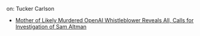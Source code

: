 on: Tucker Carlson
- [Mother of Likely Murdered OpenAI Whistleblower Reveals All, Calls for Investigation of Sam Altman](https://youtu.be/Kev_-HyuI9Y)

